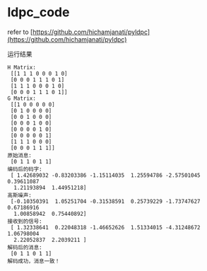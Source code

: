 # ldpc_code

refer to [https://github.com/hichamjanati/pyldpc](https://github.com/hichamjanati/pyldpc)

运行结果
```text
H Matrix:
 [[1 1 1 0 0 0 1 0]
 [0 0 0 1 1 1 0 1]
 [1 1 1 0 0 0 1 0]
 [0 0 0 1 1 1 0 1]]
G Matrix:
 [[1 0 0 0 0 0]
 [0 1 0 0 0 0]
 [0 0 1 0 0 0]
 [0 0 0 1 0 0]
 [0 0 0 0 1 0]
 [0 0 0 0 0 1]
 [1 1 1 0 0 0]
 [0 0 0 1 1 1]]
原始消息:
 [0 1 1 0 1 1]
编码后的码字:
 [ 1.42689032 -0.83203386 -1.15114035  1.25594786 -2.57501045  0.39611087
  1.21193894  1.44951218]
高斯噪声:
 [-0.10350391  1.05251704 -0.31538591  0.25739229 -1.73747627  0.67186916
  1.00858942  0.75440892]
接收到的信号:
 [ 1.32338641  0.22048318 -1.46652626  1.51334015 -4.31248672  1.06798004
  2.22052837  2.2039211 ]
解码后的消息:
 [0 1 1 0 1 1]
解码成功，消息一致！
```
